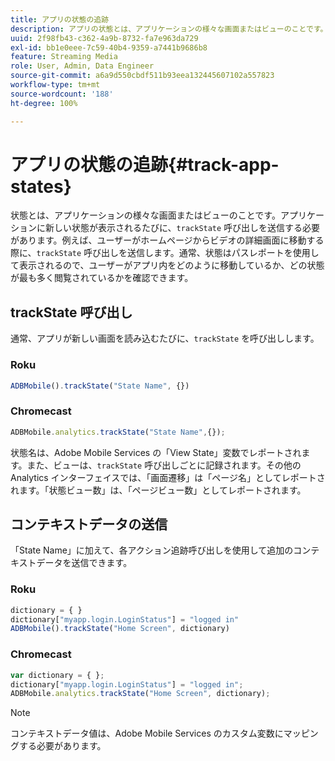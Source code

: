 ```yaml
---
title: アプリの状態の追跡
description: アプリの状態とは、アプリケーションの様々な画面またはビューのことです。trackState 呼び出しを使用してアプリケーションでアプリの状態をトラッキングする方法を説明します。
uuid: 2f98fb43-c362-4a9b-8732-fa7e963da729
exl-id: bb1e0eee-7c59-40b4-9359-a7441b9686b8
feature: Streaming Media
role: User, Admin, Data Engineer
source-git-commit: a6a9d550cbdf511b93eea132445607102a557823
workflow-type: tm+mt
source-wordcount: '188'
ht-degree: 100%

---
```


# アプリの状態の追跡{#track-app-states}

状態とは、アプリケーションの様々な画面またはビューのことです。アプリケーションに新しい状態が表示されるたびに、`trackState` 呼び出しを送信する必要があります。例えば、ユーザーがホームページからビデオの詳細画面に移動する際に、`trackState` 呼び出しを送信します。通常、状態はパスレポートを使用して表示されるので、ユーザーがアプリ内をどのように移動しているか、どの状態が最も多く閲覧されているかを確認できます。

## trackState 呼び出し

通常、アプリが新しい画面を読み込むたびに、`trackState` を呼び出しします。

### Roku

```js
ADBMobile().trackState("State Name", {})
```

### Chromecast

```js
ADBMobile.analytics.trackState("State Name",{});
```

状態名は、Adobe Mobile Services の「View State」変数でレポートされます。また、ビューは、`trackState` 呼び出しごとに記録されます。その他の Analytics インターフェイスでは、「画面遷移」は「ページ名」としてレポートされます。「状態ビュー数」は、「ページビュー数」としてレポートされます。

## コンテキストデータの送信

「State Name」に加えて、各アクション追跡呼び出しを使用して追加のコンテキストデータを送信できます。

### Roku

```js
dictionary = { } 
dictionary["myapp.login.LoginStatus"] = "logged in"  
ADBMobile().trackState("Home Screen", dictionary)
```

### Chromecast

```js
var dictionary = { }; 
dictionary["myapp.login.LoginStatus"] = "logged in"; 
ADBMobile.analytics.trackState("Home Screen", dictionary); 
```

>[!NOTE]
>
>コンテキストデータ値は、Adobe Mobile Services のカスタム変数にマッピングする必要があります。
